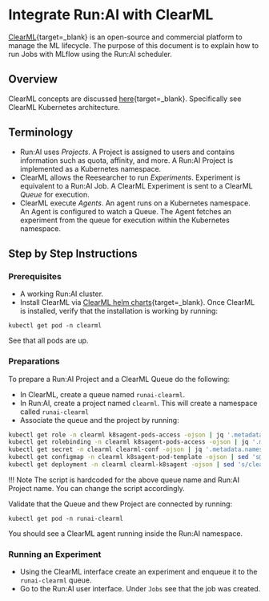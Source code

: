 # Integrate Run:AI with ClearML

[ClearML](https://clear.ml/){target=_blank} is an open-source and commercial platform to manage the ML lifecycle. The purpose of this document is to explain how to run Jobs with MLflow using the Run:AI scheduler. 

## Overview 

ClearML concepts are discussed [here](https://clear.ml/docs/latest/docs/){target=_blank}. Specifically see ClearML Kubernetes architecture.


## Terminology

* Run:AI uses _Projects_. A Project is assigned to users and contains information such as quota, affinity, and more. A Run:AI Project is implemented as a Kubernetes namespace. 
* ClearML allows the Reesearcher to run _Experiments_. Experiment is equivalent to a Run:AI Job. A ClearML Experiment is sent to a ClearML _Queue_ for execution. 
* ClearML execute _Agents_. An agent runs on a Kubernetes namespace. An Agent is configured to watch a Queue. The Agent fetches an experiment from the queue for execution within the Kubernetes namespace.

## Step by Step Instructions


### Prerequisites

* A working Run:AI cluster.
* Install ClearML via [ClearML helm charts](https://github.com/allegroai/clearml-helm-charts){target=_blank}. Once ClearML is installed, verify that the installation is working by running:

```
kubectl get pod -n clearml
```

See that all pods are up. 



### Preparations

To prepare a Run:AI Project and a ClearML Queue do the following:

* In ClearML, create a queue named `runai-clearml`.
* In Run:AI, create a project named `clearml`. This will create a namespace called `runai-clearml`
* Associate the queue and the project by running:

``` bash
kubectl get role -n clearml k8sagent-pods-access -ojson | jq '.metadata.namespace="runai-clearml"' | jq 'del(.metadata.uid)' | jq 'del(.metadata.resourceVersion)' | jq 'del(.metadata.creationTimestamp)' | kubectl create -f -
kubectl get rolebinding -n clearml k8sagent-pods-access -ojson | jq '.metadata.namespace="runai-clearml"' | jq 'del(.metadata.uid)' | jq 'del(.metadata.resourceVersion)' | jq 'del(.metadata.creationTimestamp)' | kubectl create -f -
kubectl get secret -n clearml clearml-conf -ojson | jq '.metadata.namespace="runai-clearml"' | jq 'del(.metadata.uid)' | jq 'del(.metadata.resourceVersion)' | jq 'del(.metadata.creationTimestamp)' | kubectl create -f -
kubectl get configmap -n clearml k8sagent-pod-template -ojson | sed 's@tolerations:\\n    {}@tolerations:\\n    []@g' | jq '.metadata.namespace="runai-clearml"' | jq 'del(.metadata.uid)' | jq 'del(.metadata.resourceVersion)' | jq 'del(.metadata.creationTimestamp)' | jq '.data["template.yaml"]=(.data["template.yaml"] + "  schedulerName: runai-scheduler")' | kubectl create -f -
kubectl get deployment -n clearml clearml-k8sagent -ojson | sed 's/clearml-apiserver/clearml-apiserver.clearml.svc.cluster.local/; s/clearml-webserver/clearml-webserver.clearml.svc.cluster.local/; s/clearml-fileserver/clearml-fileserver.clearml.svc.cluster.local/; s@--template-yaml /root/template/template.yaml@--template-yaml /root/template/template.yaml --namespace runai-clearml@; s/k8s-agent/runai-k8s-agent/; s/aws-instances/runai-clearml/' | jq 'del(.status)' | jq 'del(.metadata.creationTimestamp)' | jq 'del(.metadata.generation)' | jq 'del(.metadata.uid)' | jq 'del(.metadata.resourceVersion)' | jq '.metadata.namespace="runai-clearml"' | kubectl create -f -
```

!!! Note
    The script is hardcoded for the above queue name and Run:AI Project name. You can change the script accordingly.

Validate that the Queue and thew Project are connected by running:

```
kubectl get pod -n runai-clearml
```

You should see a ClearML agent running inside the Run:AI namespace. 


### Running an Experiment

* Using the ClearML interface create an experiment and enqueue it to the `runai-clearml` queue.
* Go to the Run:AI user interface. Under `Jobs` see that the job was created. 

